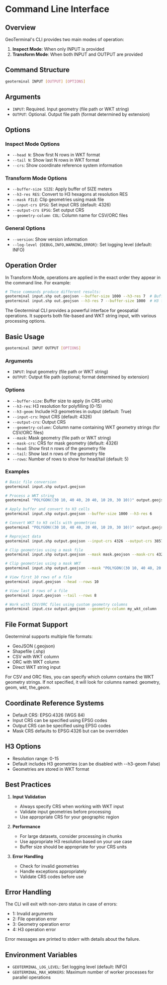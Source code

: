 # Command Line Interface

## Overview

GeoTerminal's CLI provides two main modes of operation:

1. **Inspect Mode**: When only INPUT is provided
2. **Transform Mode**: When both INPUT and OUTPUT are provided

## Command Structure

```bash
geoterminal INPUT [OUTPUT] [OPTIONS]
```

## Arguments

- `INPUT`: Required. Input geometry (file path or WKT string)
- `OUTPUT`: Optional. Output file path (format determined by extension)

## Options

### Inspect Mode Options

- `--head N`: Show first N rows in WKT format
- `--tail N`: Show last N rows in WKT format
- `--crs`: Show coordinate reference system information

### Transform Mode Options

- `--buffer-size SIZE`: Apply buffer of SIZE meters
- `--h3-res RES`: Convert to H3 hexagons at resolution RES
- `--mask FILE`: Clip geometries using mask file
- `--input-crs EPSG`: Set input CRS (default: 4326)
- `--output-crs EPSG`: Set output CRS
- `--geometry-column COL`: Column name for CSV/ORC files

### General Options

- `--version`: Show version information
- `--log-level {DEBUG,INFO,WARNING,ERROR}`: Set logging level (default: INFO)

## Operation Order

In Transform Mode, operations are applied in the exact order they appear in the command line. For example:

```bash
# These commands produce different results:
geoterminal input.shp out.geojson --buffer-size 1000 --h3-res 7  # Buffer first
geoterminal input.shp out.geojson --h3-res 7 --buffer-size 1000  # H3 first
```

The Geoterminal CLI provides a powerful interface for geospatial operations. It supports both file-based and WKT string input, with various processing options.

## Basic Usage

```bash
geoterminal INPUT OUTPUT [OPTIONS]
```

### Arguments

- `INPUT`: Input geometry (file path or WKT string)
- `OUTPUT`: Output file path (optional; format determined by extension)

### Options

- `--buffer-size`: Buffer size to apply (in CRS units)
- `--h3-res`: H3 resolution for polyfilling (0-15)
- `--h3-geom`: Include H3 geometries in output (default: True)
- `--input-crs`: Input CRS (default: 4326)
- `--output-crs`: Output CRS
- `--geometry-column`: Column name containing WKT geometry strings (for CSV/ORC files)
- `--mask`: Mask geometry (file path or WKT string)
- `--mask-crs`: CRS for mask geometry (default: 4326)
- `--head`: Show first n rows of the geometry file
- `--tail`: Show last n rows of the geometry file
- `--rows`: Number of rows to show for head/tail (default: 5)

### Examples

```bash
# Basic file conversion
geoterminal input.shp output.geojson

# Process a WKT string
geoterminal "POLYGON((30 10, 40 40, 20 40, 10 20, 30 10))" output.geojson

# Apply buffer and convert to H3 cells
geoterminal input.shp output.geojson --buffer-size 1000 --h3-res 6

# Convert WKT to H3 cells with geometries
geoterminal "POLYGON((30 10, 40 40, 20 40, 10 20, 30 10))" output.geojson --h3-res 6 --h3-geom

# Reproject data
geoterminal input.shp output.geojson --input-crs 4326 --output-crs 3857

# Clip geometries using a mask file
geoterminal input.shp output.geojson --mask mask.geojson --mask-crs 4326

# Clip geometries using a mask WKT
geoterminal input.shp output.geojson --mask "POLYGON((30 10, 40 40, 20 40, 10 20, 30 10))"

# View first 10 rows of a file
geoterminal input.geojson --head --rows 10

# View last 8 rows of a file
geoterminal input.geojson --tail --rows 8

# Work with CSV/ORC files using custom geometry columns
geoterminal input.csv output.geojson --geometry-column my_wkt_column
```

## File Format Support

Geoterminal supports multiple file formats:

- GeoJSON (.geojson)
- Shapefile (.shp)
- CSV with WKT column
- ORC with WKT column
- Direct WKT string input

For CSV and ORC files, you can specify which column contains the WKT geometry strings. If not specified, it will look for columns named: geometry, geom, wkt, the_geom.

## Coordinate Reference Systems

- Default CRS: EPSG:4326 (WGS 84)
- Input CRS can be specified using EPSG codes
- Output CRS can be specified using EPSG codes
- Mask CRS defaults to EPSG:4326 but can be overridden

## H3 Options

- Resolution range: 0-15
- Default includes H3 geometries (can be disabled with --h3-geom False)
- Geometries are stored in WKT format

## Best Practices

1. **Input Validation**

   - Always specify CRS when working with WKT input
   - Validate input geometries before processing
   - Use appropriate CRS for your geographic region

2. **Performance**

   - For large datasets, consider processing in chunks
   - Use appropriate H3 resolution based on your use case
   - Buffer size should be appropriate for your CRS units

3. **Error Handling**

   - Check for invalid geometries
   - Handle exceptions appropriately
   - Validate CRS codes before use

## Error Handling

The CLI will exit with non-zero status in case of errors:

- 1: Invalid arguments
- 2: File operation error
- 3: Geometry operation error
- 4: H3 operation error

Error messages are printed to stderr with details about the failure.

## Environment Variables

- `GEOTERMINAL_LOG_LEVEL`: Set logging level (default: INFO)
- `GEOTERMINAL_MAX_WORKERS`: Maximum number of worker processes for parallel operations
